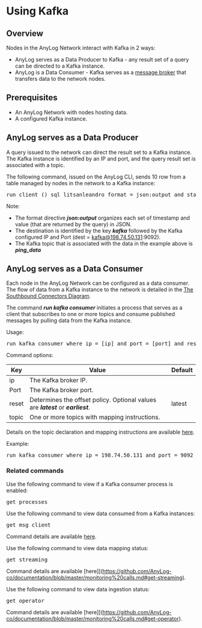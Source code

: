 # Using Kafka

## Overview

Nodes in the AnyLog Network interact with Kafka in 2 ways:
* AnyLog serves as a Data Producer to Kafka - any result set of a query can be directed to a Kafka instance.   
* AnyLog is a Data Consumer - Kafka serves as a [message broker](https://github.com/AnyLog-co/documentation/blob/master/message%20broker.md#using-a-message-broker) that transfers data to the network nodes.  
  
## Prerequisites

* An AnyLog Network with nodes hosting data.
* A configured Kafka instance.

## AnyLog serves as a Data Producer 

A query issued to the network can direct the result set to a Kafka instance.  
The Kafka instance is identified by an IP and port, and the query result set is associated with a topic.  

The following command, issued on the AnyLog CLI, sends 10 row from a table managed by nodes in the network to a Kafka instance:

<pre>
run client () sql litsanleandro format = json:output and stat  = false and dest = kafka@198.74.50.131:9092 and topic = ping_data "select device_name, timestamp, value, from ping_sensor where timestamp > now() - 1 day limit 10"
</pre>

Note:
* The format directive ***json:output*** organizes each set of timestamp and value (that are returned by the query) in JSON.
* The destination is identified by the key ***kafka*** followed by the Kafka configured IP and Port (dest = kafka@198.74.50.131:9092).
* The Kafka topic that is associated with the data in the example above is ***ping_data***

## AnyLog serves as a Data Consumer

Each node in the AnyLog Network can be configured as a data consumer.  
The flow of data from a Kafka instance to the network is detailed in the [The Southbound Connectors Diagram](https://github.com/AnyLog-co/documentation/blob/master/adding%20data.md#the-southbound-connectors-diagram).

The command ***run kafka consumer*** initiates a process that serves as a client that subscribes to one or more topics 
and consume published messages by pulling data from the Kafka instance.

Usage:

<pre>
run kafka consumer where ip = [ip] and port = [port] and reset = [latest/earliest] and topic = [topic and mapping instructions]
</pre>

Command options:

| Key        | Value  | Default  |
| ---------- | -------| ------- |
| ip         | The Kafka broker IP. |  |
| Port       | The Kafka broker port. | |
| reset      | Determines the offset policy. Optional values are ***latest*** or ***earliest***.| latest |
| topic      | One or more topics with mapping instructions.| |

Details on the topic declaration and mapping instructions are available [here](https://github.com/AnyLog-co/documentation/blob/master/message%20broker.md#the-topic-params).  

Example:
<pre>
run kafka consumer where ip = 198.74.50.131 and port = 9092 and offset = latest and topic = (name = ping_data and dbms = lsl_demo and table = ping_sensor and column.timestamp.timestamp = "bring [timestamp]" and column.value.int = "bring [value]")
</pre>


### Related commands

Use the following command to view if a Kafka consumer process is enabled:
<pre>
get processes
</pre>

Use the following command to view data consumed from a Kafka instances:
<pre>
get msg client
</pre>
Command details are available [here](https://github.com/AnyLog-co/documentation/blob/master/monitoring%20calls.md#get-msg-clients).

Use the following command to view data mapping status:
<pre>
get streaming
</pre>
Command details are available [here]](https://github.com/AnyLog-co/documentation/blob/master/monitoring%20calls.md#get-streaming).

Use the following command to view data ingestion status:
<pre>
get operator
</pre>
Command details are available [here]](https://github.com/AnyLog-co/documentation/blob/master/monitoring%20calls.md#get-operator).
